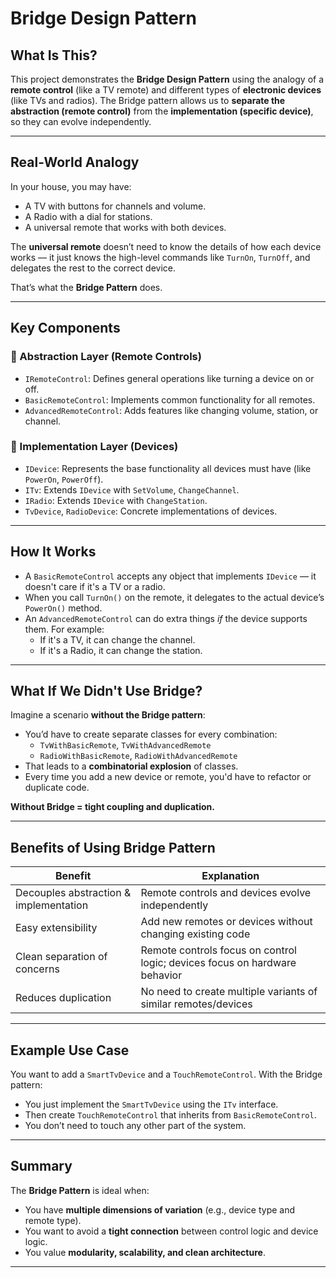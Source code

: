 ﻿# Bridge Design Pattern

## What Is This?

This project demonstrates the **Bridge Design Pattern** using the analogy of a **remote control** (like a TV remote) and different types of **electronic devices** (like TVs and radios). The Bridge pattern allows us to **separate the abstraction (remote control)** from the **implementation (specific device)**, so they can evolve independently.

---

## Real-World Analogy

In your house, you may have:

- A TV with buttons for channels and volume.
- A Radio with a dial for stations.
- A universal remote that works with both devices.

The **universal remote** doesn’t need to know the details of how each device works — it just knows the high-level commands like `TurnOn`, `TurnOff`, and delegates the rest to the correct device.

That’s what the **Bridge Pattern** does.

---

## Key Components

### 🔹 Abstraction Layer (Remote Controls)
- `IRemoteControl`: Defines general operations like turning a device on or off.
- `BasicRemoteControl`: Implements common functionality for all remotes.
- `AdvancedRemoteControl`: Adds features like changing volume, station, or channel.

### 🔹 Implementation Layer (Devices)
- `IDevice`: Represents the base functionality all devices must have (like `PowerOn`, `PowerOff`).
- `ITv`: Extends `IDevice` with `SetVolume`, `ChangeChannel`.
- `IRadio`: Extends `IDevice` with `ChangeStation`.
- `TvDevice`, `RadioDevice`: Concrete implementations of devices.

---

## How It Works

- A `BasicRemoteControl` accepts any object that implements `IDevice` — it doesn't care if it's a TV or a radio.
- When you call `TurnOn()` on the remote, it delegates to the actual device’s `PowerOn()` method.
- An `AdvancedRemoteControl` can do extra things *if* the device supports them. For example:
  - If it's a TV, it can change the channel.
  - If it's a Radio, it can change the station.

---

##  What If We Didn't Use Bridge?

Imagine a scenario **without the Bridge pattern**:
- You’d have to create separate classes for every combination:
  - `TvWithBasicRemote`, `TvWithAdvancedRemote`
  - `RadioWithBasicRemote`, `RadioWithAdvancedRemote`
- That leads to a **combinatorial explosion** of classes.
- Every time you add a new device or remote, you'd have to refactor or duplicate code.

**Without Bridge = tight coupling and duplication.**

---

## Benefits of Using Bridge Pattern

| Benefit                          | Explanation                                                                 |
|----------------------------------|-----------------------------------------------------------------------------|
| Decouples abstraction & implementation | Remote controls and devices evolve independently                           |
| Easy extensibility             | Add new remotes or devices without changing existing code                   |
| Clean separation of concerns  | Remote controls focus on control logic; devices focus on hardware behavior |
| Reduces duplication           | No need to create multiple variants of similar remotes/devices              |

---

## Example Use Case

You want to add a `SmartTvDevice` and a `TouchRemoteControl`. With the Bridge pattern:
- You just implement the `SmartTvDevice` using the `ITv` interface.
- Then create `TouchRemoteControl` that inherits from `BasicRemoteControl`.
- You don’t need to touch any other part of the system.

---

## Summary

The **Bridge Pattern** is ideal when:
- You have **multiple dimensions of variation** (e.g., device type and remote type).
- You want to avoid a **tight connection** between control logic and device logic.
- You value **modularity, scalability, and clean architecture**.

---
